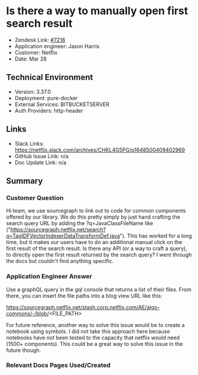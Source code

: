 
# Is there a way to manually open first search result <!-- Ticket Title  Hint: include keywords to make it searchable -->

- Zendesk Link: [#7216](https://sourcegraph.zendesk.com/agent/tickets/7216)
- Application engineer: Jason Harris
- Customer: Netflix <!-- Redact if this contains personally identifying information -->
- Date: Mar 28

<!-- Data populated from integration, speak to Ben Gordon or Michael Bali if not working -->
<!-- During Internal team trial, fill missing data manually (we are waiting for all data to sync) -->

## Technical Environment
- Version: 3.37.0​
- Deployment: pure-docker
- External Services: BITBUCKETSERVER
- Auth Providers: http-header


## Links
<!-- Data for application engineer manual entry -->
- Slack Links: https://netflix.slack.com/archives/CHKL4G5PG/p1648500409402969 
- GitHub Issue Link: n/a
- Doc Update Link: n/a

## Summary
### Customer Question
Hi team, we use sourcegraph to link out to code for common components offered by our library. We do this pretty simply by just hand crafting the search query URL by adding the ?q=JavaClassFileName like ("https://sourcegraph.netflix.net/search?q=TagIDFVectorIndexerDataTransformDef.java").
This has worked for a long time, but it makes our users have to do an additional manual click on the first result of the search result. Is there any API (or a way to craft a query), to directly open the first result returned by the search query? I went through the docs but couldn't find anything specific.

### Application Engineer Answer
Use a graphQL query in the gql console that returns a list of their files. From there, you can insert the file paths into a blog view URL like this:

https://sourcegraph.netflix.net/stash.corp.netflix.com/AE/algo-commons/-/blob/<FILE_PATH>

For future reference, another way to solve this issue would be to create a notebook using symbols. I did not take this approach here because notebooks have not been tested to the capacity that netflix would need (1500+ components). This could be a great way to solve this issue in the future though.

### Relevant Docs Pages Used/Created

<!-- Once complete, upload a copy to https://github.com/sourcegraph/support-tools-internal/tree/main/resolved-tickets as a .md file -->
<!-- Name the file 7216.md -->
